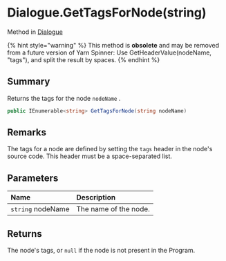 # Dialogue.GetTagsForNode(string)

Method in [Dialogue](/docs/api/csharp/yarn.dialogue.md)

{% hint style="warning" %}
This method is <b>obsolete</b> and may be removed from a future version of Yarn Spinner: Use GetHeaderValue(nodeName, "tags"), and split the result by spaces.
{% endhint %}

## Summary


Returns the tags for the node  <code>nodeName</code> .


```csharp
public IEnumerable<string> GetTagsForNode(string nodeName)
```

## Remarks


The tags for a node are defined by setting the  <code>tags</code>  header in
the node's source code. This header must be a space-separated list.


## Parameters

|Name|Description|
|:---|:---|
|`string` nodeName|The name of the node.|

## Returns

The node's tags, or  <code>null</code>  if the node is
not present in the Program.

